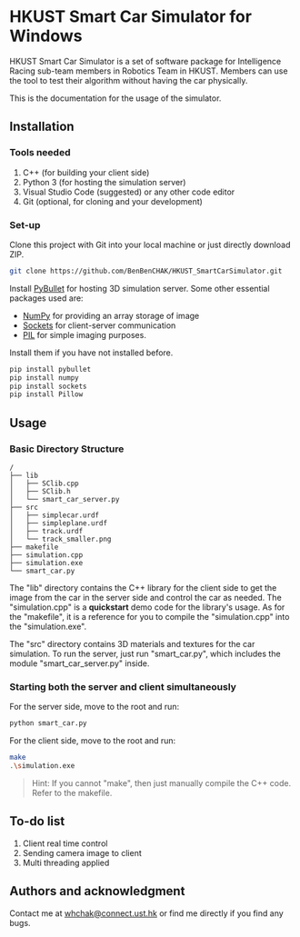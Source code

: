 # HKUST Smart Car Simulator for **Windows**

HKUST Smart Car Simulator is a set of software package for Intelligence Racing sub-team members in Robotics Team in HKUST. Members can use the tool to test their algorithm without having the car physically.

This is the documentation for the usage of the simulator.

## Installation

### Tools needed

1. C++ (for building your client side)
2. Python 3 (for hosting the simulation server)
3. Visual Studio Code (suggested) or any other code editor
4. Git (optional, for cloning and your development)

### Set-up

Clone this project with Git into your local machine or just directly download ZIP.

```bash
git clone https://github.com/BenBenCHAK/HKUST_SmartCarSimulator.git
```

Install [PyBullet](https://pybullet.org/wordpress/) for hosting 3D simulation server. Some other essential packages used are:
- [NumPy](https://numpy.org/install/) for providing an array storage of image
- [Sockets](https://pypi.org/project/sockets/) for client-server communication
- [PIL](https://pypi.org/project/Pillow/) for simple imaging purposes.

Install them if you have not installed before.

```bash
pip install pybullet
pip install numpy
pip install sockets
pip install Pillow
```

## Usage

### Basic Directory Structure

```
/
├── lib
│   ├── SClib.cpp
│   ├── SClib.h
│   └── smart_car_server.py
├── src
│   ├── simplecar.urdf
│   ├── simpleplane.urdf
│   ├── track.urdf
│   └── track_smaller.png
├── makefile
├── simulation.cpp
├── simulation.exe
└── smart_car.py
```

The "lib" directory contains the C++ library for the client side to get the image from the car in the server side and control the car as needed. The "simulation.cpp" is a **quickstart** demo code for the library's usage. As for the "makefile", it is a reference for you to compile the "simulation.cpp" into the "simulation.exe".

The "src" directory contains 3D materials and textures for the car simulation. To run the server, just run "smart_car.py", which includes the module "smart_car_server.py" inside.

### Starting both the server and client simultaneously

For the server side, move to the root and run:
```bash
python smart_car.py
```

For the client side, move to the root and run:
```bash
make
.\simulation.exe
```

> Hint: If you cannot "make", then just manually compile the C++ code. Refer to the makefile.

## To-do list
1. Client real time control
2. Sending camera image to client
3. Multi threading applied

<!-- ## Contributing
Pull requests are welcome. For major changes, please open an issue first to discuss what you would like to change. -->

## Authors and acknowledgment
Contact me at <whchak@connect.ust.hk> or find me directly if you find any bugs.

<!-- 
## License
[MIT](https://choosealicense.com/licenses/mit/) -->
